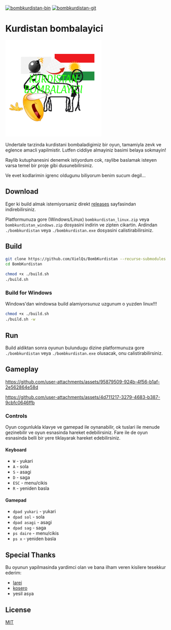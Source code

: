 [![bombkurdistan-bin](https://img.shields.io/aur/version/bombkurdistan-bin?color=1793d1&label=bombkurdistan-bin&logo=arch-linux&style=for-the-badge)](https://aur.archlinux.org/packages/bombkurdistan-bin/)
[![bombkurdistan-git](https://img.shields.io/aur/version/bombkurdistan-git?color=1793d1&label=bombkurdistan-git&logo=arch-linux&style=for-the-badge)](https://aur.archlinux.org/packages/bombkurdistan-git/)

# Kurdistan bombalayici

<img src="assets/icon.png" width="300" height="300" alt="bombkurdistan"/>

Undertale tarzinda kurdistani bombaladigimiz bir oyun, tamamiyla zevk ve eglence amacli yapilmistir. Lutfen ciddiye
almayiniz basimi belaya sokmayin!

Raylib kutuphanesini denemek istiyordum cok, raylibe baslamak isteyen varsa temel bir proje gibi dusunebilirsiniz.

Ve evet kodlarimin igrenc oldugunu biliyorum benim sucum degil...

## Download

Eger ki build almak istemiyorsaniz direkt [releases](https://github.com/XielQs/BombKurdistan/releases) sayfasindan
indirebilirsiniz.

Platformunuza gore (Windows/Linux) `bombkurdistan_linux.zip` veya `bombkurdistan_windows.zip` dosyasini indirin ve
zipten cikartin. Ardindan `./bombkurdistan` veya `./bombkurdistan.exe` dosyasini calistirabilirsiniz.

## Build

```bash
git clone https://github.com/XielQs/BombKurdistan --recurse-submodules
cd BombKurdistan
```

```bash
chmod +x ./build.sh
./build.sh
```

### Build for Windows

Windows'dan windowsa build alamiyorsunuz uzgunum o yuzden linux!!!

```bash
chmod +x ./build.sh
./build.sh -w
```

## Run

Build aldiktan sonra oyunun bulundugu dizine platformunuza gore `./bombkurdistan` veya `./bombkurdistan.exe` olusacak,
onu calistirabilirsiniz.

## Gameplay

https://github.com/user-attachments/assets/95879509-924b-4f56-b1af-2e562864e58d

https://github.com/user-attachments/assets/4d711217-3279-4683-b387-9cbfc0646ffb

### Controls

Oyun cogunlukla klavye ve gamepad ile oynanabilir, ok tuslari ile menude gezinebilir ve oyun esnasinda
hareket edebilirsiniz. Fare ile de oyun esnasinda belli bir yere tiklayarak hareket edebilirsiniz.

#### Keyboard

- `W` - yukari
- `A` - sola
- `S` - asagi
- `D` - saga
- `ESC` - menu/cikis
- `R` - yeniden basla

#### Gamepad

- `dpad yukari` - yukari
- `dpad sol` - sola
- `dpad asagi` - asagi
- `dpad sag` - saga
- `ps daire` - menu/cikis
- `ps x` - yeniden basla

## Special Thanks

Bu oyunun yapilmasinda yardimci olan ve bana ilham veren kisilere tesekkur ederim:

- [larei](https://github.com/lareii)
- [kosero](https://github.com/kosero)
- yesil asya

## License

[MIT](LICENSE)
